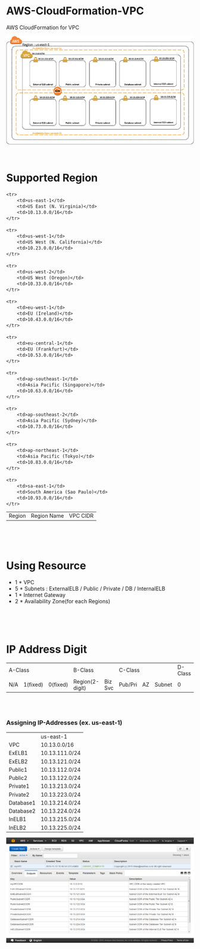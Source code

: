 # AWS-CloudFormation-VPC
AWS CloudFormation for VPC


![VPC Architecture](VPCArchitecture.jpg)

<br>

# Supported Region

<table>
    <tr>
        <td>Region</td>
        <td>Region Name</td>
        <td>VPC CIDR</td>
    </tr>

    <tr>
        <td>us-east-1</td>
        <td>US East (N. Virginia)</td>
        <td>10.13.0.0/16</td>
    </tr>
    
    <tr>
        <td>us-west-1</td>
        <td>US West (N. California)</td>
        <td>10.23.0.0/16</td>
    </tr>
    
    <tr>
        <td>us-west-2</td>
        <td>US West (Oregon)</td>
        <td>10.33.0.0/16</td>
    </tr>
    
    <tr>
        <td>eu-west-1</td>
        <td>EU (Ireland)</td>
        <td>10.43.0.0/16</td>
    </tr>
    
    <tr>
        <td>eu-central-1</td>
        <td>EU (Frankfurt)</td>
        <td>10.53.0.0/16</td>
    </tr>
    
    <tr>
        <td>ap-southeast-1</td>
        <td>Asia Pacific (Singapore)</td>
        <td>10.63.0.0/16</td>
    </tr>
    
    <tr>
        <td>ap-southeast-2</td>
        <td>Asia Pacific (Sydney)</td>
        <td>10.73.0.0/16</td>
    </tr>
    
    <tr>
        <td>ap-northeast-1</td>
        <td>Asia Pacific (Tokyo)</td>
        <td>10.83.0.0/16</td>
    </tr>
    
    <tr>
        <td>sa-east-1</td>
        <td>South America (Sao Paulo)</td>
        <td>10.93.0.0/16</td>
    </tr>
</table>
<br>
<br>
<br>



# Using Resource
+ 1 * VPC
+ 5 * Subnets : ExternalELB / Public / Private / DB / InternalELB
+ 1 * Internet Gateway
+ 2 * Availability Zone(for each Regions)

<br>
<br>
<br>


# IP Address Digit

<table>
	<tr>
		<td colspan=3 width=240>A-Class</td>
		<td colspan=3 width=240>B-Class</td>
		<td colspan=3 width=240>C-Class</td>
		<td width=80>D-Class</td>
	</tr>
	<tr>
		<td width=80>N/A</td>
		<td width=80>1(fixed)</td>
		<td width=80>0(fixed)</td>
		<td colspan=2 width=160>Region(2-digit)</td>
		<td width=80>Biz Svc</td>
		<td width=80>Pub/Pri</td>
		<td width=80>AZ</td>
		<td width=80>Subnet</td>
		<td width=80>0</td>
	<tr>
	
</table>	
	
<br><br>
### Assigning IP-Addresses (ex. us-east-1)

<table>
    <tr>
        <td> </td> 
        <td>us-east-1</td>
    </tr>
    <tr>
        <td>VPC</td>
        <td>10.13.0.0/16</td>
    </tr>
    <tr>
        <td>ExELB1</td>
        <td>10.13.111.0/24</td>
    </tr>
    <tr>
        <td>ExELB2</td>
	<td>10.13.121.0/24</td>
    </tr>
    <tr>
        <td>Public1</td>
	<td>10.13.112.0/24</td>
    </tr>
    <tr>
        <td>Public2</td>
	<td>10.13.122.0/24</td>
    </tr>
    <tr>
        <td>Private1</td>
	<td>10.13.213.0/24</td>
    </tr>
    <tr>
        <td>Private2</td>
	<td>10.13.223.0/24</td>
    </tr>
    <tr>
        <td>Database1</td>
	<td>10.13.214.0/24</td>
    </tr>
    <tr>
        <td>Database2</td>
	<td>10.13.224.0/24</td>
    </tr>
    <tr>
        <td>InELB1</td>
	<td>10.13.215.0/24</td>
    </tr>
    <tr>
        <td>InELB2</td>
	<td>10.13.225.0/24</td>
    </tr>

</table>


![myVPC](CloudFormationOutput.jpg)
